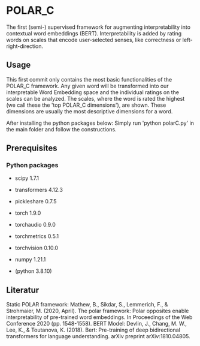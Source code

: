 # POLAR_C
The first (semi-) supervised framework for augmenting interpretability into contextual word embeddings (BERT).
Interpretability is added by rating words on scales that encode user-selected senses, like correctness or left-right-direction.

## Usage
This first commit only contains the most basic functionalities of the POLAR_C framework.
Any given word will be transformed into our interpretable Word Embedding space and the individual ratings on the scales can be analyzed.
The scales, where the word is rated the highest (we call these the 'top POLAR_C dimensions'), are shown.
These dimensions are usually the most descriptive dimensions for a word.

After installing the python packages below:
Simply run 'python polarC.py' in the main folder and follow the constructions.

## Prerequisites
### Python packages
* scipy 1.7.1
* transformers 4.12.3
* pickleshare 0.7.5
* torch 1.9.0
* torchaudio 0.9.0
* torchmetrics 0.5.1
* torchvision 0.10.0
* numpy 1.21.1

* (python 3.8.10)



## Literatur
Static POLAR framework:
Mathew, B., Sikdar, S., Lemmerich, F., & Strohmaier, M. (2020, April). The polar framework: Polar opposites enable interpretability of pre-trained word embeddings. In Proceedings of the Web Conference 2020 (pp. 1548-1558).
BERT Model:
Devlin, J., Chang, M. W., Lee, K., & Toutanova, K. (2018). Bert: Pre-training of deep bidirectional transformers for language understanding. arXiv preprint arXiv:1810.04805.
